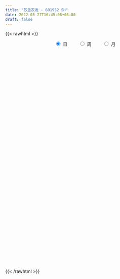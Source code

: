 ```yaml
---
title: "苏垦农发 - 601952.SH"
date: 2022-05-27T16:45:08+08:00
draft: false
---
```

{{< rawhtml >}}
    <div style="text-align: center">
        <label style="padding: 1rem;"><input style="margin-right: .5rem" type="radio" name="period" value="D" checked onclick="period_change(this)">日</label>
        <label style="padding: 1rem;"><input style="margin-right: .5rem" type="radio" name="period" value="W" onclick="period_change(this)">周</label>
        <label style="padding: 1rem;"><input style="margin-right: .5rem" type="radio" name="period" value="M" onclick="period_change(this)">月</label>
    </div>
    <div id="chart" style="height: 700px;"></div> 
    <script type="text/javascript">
        const D_v = [436900.93,257233.74,286959.26,266810.58,424281.17,226605.58,210688.26,176497.74,223005.7,245098.39,249240.73,198515.84,143322.32,188820.12,228597.56,133217.37,124993.76,126327.45,130524.0,99551.17,108920.07,115671.78,122282.16,99637.33,272506.35,222479.49,134947.09,165781.91,134145.55,118768.09,149401.58,114191.11,172765.44,178956.8,199147.54,145318.48,142455.46,149467.79,171302.19,153462.26,127692.32,143423.21,89679.88,285376.61,161891.74,273417.71,180945.89,193937.48,394278.34,358785.94,230013.78,244034.98,258403.89,306738.64,317036.73,197552.97,397755.82,234712.38,165601.76,221992.19,201189.83,187589.0,284530.77,397674.45,241339.58,161340.42,104212.19,130931.27,116538.45,106529.66,101081.12,179753.38,89205.7,134356.99,118640.05,127837.53,96996.66,186197.36,119789.96,132029.85,300363.17,274671.48,154695.14,114063.2,176854.27,104550.49,271576.07,160427.07,109861.29,282032.67,174593.94,226995.2,104268.19,130077.02,107276.35,653978.9399999999,432427.35,348220.46,270866.14,173568.62,359272.21,260392.0,268074.52,163574.69,201860.37,176338.46,201673.25,273033.79,382006.21,257585.56,252264.15,311201.59,733040.53,479206.4,362817.33,361989.91,236553.5,439788.36,292736.75,300844.45,344675.28,416459.55,246305.46,170420.83,174179.9,156920.17,195219.01,206840.73,225611.91,141902.14,107579.53,163855.85,166220.24,203147.23,129211.49,122024.82,171584.6,128503.01,146127.69,203473.83,250787.89,185087.59,161359.2,147188.01,180530.76,176184.18,296851.1,240727.68,305589.61,222988.35,234916.16,303165.17,204134.81,219022.57,141973.9,103730.53,760304.1,474673.58,266166.54,261296.48,210461.09,209770.81,166594.34,233833.41,256323.69,444529.56,311739.48,150643.98,169276.76,122010.04,103910.99,171272.89,101190.36,123036.05,105989.63,147270.63,137328.36,146454.06,145095.04,146525.25,149430.42,85768.55,111024.25,122674.68,123889.17,180506.6,167000.99,377347.73,715334.5,422285.19,430206.81,339139.51,642514.3100000001,499132.05,470291.28,463209.68,432282.94,386308.89,308196.98,490265.06,314962.33,377412.75,338861.05,310903.63,323796.17,481591.08,367367.62,214763.33,349108.19,694211.87,646382.61,546061.67,554163.87,311108.44,352681.33,270392.32,412865.21,290035.64,573347.51,342836.03,464266.68,278290.91,348871.68,391818.49,435646.08,481263.49,493131.47,351979.24,328318.13,291707.76,298346.11,325653.03,283243.79,421754.86,324723.81,260681.34,298031.13,373973.01,321099.65,670115.61,961564.96,733733.0,427639.96,652598.5600000001,482849.83,532360.23,423780.31,259153.01,310354.4,359731.91]
const D_histogram = [0.0,-0.025022906,-0.0424650699,-0.0622813901,-0.1017928356,-0.1169414398,-0.115759239,-0.1135205368,-0.1173578043,-0.0970165572,-0.0704898757,-0.0582151128,-0.0472472036,-0.0388165012,-0.0473458478,-0.0478070296,-0.0493322352,-0.0469540666,-0.045274054,-0.0465181648,-0.0381663808,-0.0391671977,-0.0227352607,-0.0061993738,0.0320702116,0.0687427517,0.0798203092,0.0753372414,0.0688416412,0.0636039571,0.049073486,0.0370264587,0.0360176131,0.0457271396,0.0609033467,0.063255351,0.0502819828,0.0289066272,0.0250177217,0.0213868241,0.0091247605,-0.0085633268,-0.015303875,0.0120089324,0.0119814988,0.0324442834,0.0422671173,0.048000655,0.0686300821,0.0737455781,0.0380685202,0.0392337448,0.0505769609,0.0695041696,0.0869288553,0.0908130498,0.106221382,0.094617805,0.079239845,0.0570162961,0.0430242878,0.02014901,0.0260442925,0.0176951721,-0.0157773127,-0.0402316341,-0.0614889732,-0.0705535422,-0.0700635802,-0.070470962,-0.0667915718,-0.080374796,-0.0802701115,-0.0745995301,-0.0751402356,-0.0634200351,-0.0546956077,-0.0347798499,-0.0203015091,-0.0080294134,0.0252091868,0.0378804746,0.0413772189,0.0407604549,0.0221886146,0.0098784671,0.0238138365,0.0195912337,0.0099078591,0.0291956468,0.0240828758,0.0026130843,-0.0113968521,-0.0289051689,-0.0367735044,0.0161416133,0.0571188628,0.0838681707,0.0809609859,0.0728352684,0.0393624505,0.0382544412,0.0459157816,0.0324020667,0.0266724503,-0.0013802754,-0.0068512623,-0.0010569224,0.0146878494,0.0058162136,0.0145143084,0.0299066607,0.0856340329,0.1041756887,0.1173459352,0.0904537336,0.0779453351,0.0870558397,0.0860662894,0.0824309914,0.0956472041,0.0566116683,0.0186518585,-0.0058372996,-0.0339879571,-0.0411823964,-0.0341327,-0.0522701785,-0.080657323,-0.087631582,-0.0965737429,-0.0818097603,-0.0623473673,-0.0401800735,-0.0288750474,-0.0210760365,-0.0381715109,-0.0462746572,-0.0405532171,-0.0225452326,0.0016329201,0.0118146416,0.0196829436,0.0077749623,0.0089669942,-0.0008583646,0.0027112833,-0.0148727699,-0.0071074482,0.005306496,0.019333076,0.0042349391,-0.002170947,-0.0315058922,-0.0423320777,-0.0459987342,0.0265948993,0.0454798863,0.0398185202,0.0106817029,0.0008809906,-0.0045847605,-0.006398292,-0.0326164504,-0.0733203941,-0.0665578532,-0.0870447649,-0.0927062766,-0.1026073185,-0.1156890774,-0.1247095888,-0.1597836057,-0.16686498,-0.1811766373,-0.1650335552,-0.1187849551,-0.0704985553,-0.0252200046,0.0139426598,0.0229365432,0.0373863567,0.0473932043,0.059088106,0.0659878942,0.0687319236,0.0851632959,0.0944401028,0.0768330074,0.1190664979,0.1152731493,0.1189432608,0.1312950718,0.1736687192,0.2073534602,0.2212283967,0.2380479528,0.1831749108,0.1381558646,0.0796601938,0.0794201778,0.0446876381,-0.0373868577,-0.0943307271,-0.1074342273,-0.0768114226,-0.001704924,0.0367229908,0.0462342661,0.0606297134,0.1263332459,0.1585603314,0.1798795965,0.1392276404,0.1017521664,0.0539603763,0.0250592161,0.0132853281,-0.0069500665,0.0158127151,0.0043080135,0.0070181091,0.0191178775,0.0274905745,0.0508945941,0.0868443154,0.0870934786,0.0066805842,-0.0556337342,-0.1089543856,-0.1791215606,-0.163225664,-0.1857458023,-0.182877224,-0.1140512736,-0.0595630288,-0.0091238679,0.0195615039,0.0164711104,-0.0370437333,0.0198486283,0.1518489296,0.1507137951,0.1232838445,0.1309457015,0.1216117265,0.1171534572,0.0512620388,0.0172113601,-0.0066235745,-0.0157709726]
const D_fast = [0.0,-0.0312786325,-0.0593370638,-0.0947237315,-0.1596833859,-0.2040673501,-0.231824959,-0.257966391,-0.2911431096,-0.2950560018,-0.2861517892,-0.2884308045,-0.2892746962,-0.290548119,-0.3109139276,-0.3233268668,-0.3371851312,-0.3465454793,-0.3561839802,-0.3690576322,-0.3702474434,-0.3810400597,-0.3702919379,-0.3553058944,-0.3090187562,-0.2551605282,-0.2241278933,-0.2097766507,-0.1990618407,-0.1883985355,-0.1906606351,-0.1934510477,-0.1854554901,-0.1643141787,-0.1339121349,-0.1157462929,-0.1161491654,-0.1302978642,-0.1279323392,-0.1262165308,-0.1361974043,-0.1560263233,-0.1665928402,-0.1362777997,-0.1333098586,-0.1047360032,-0.08434639,-0.0666126886,-0.0288257409,-0.0052738503,-0.0314337782,-0.0204601174,0.0035273389,0.0398305901,0.0789874895,0.1055749464,0.1475386241,0.1595894984,0.1640214996,0.1560520248,0.1528160884,0.1349780632,0.1473844188,0.1434590914,0.1060422784,0.0715300484,0.034900466,0.0081975116,-0.0088284216,-0.0268535439,-0.0398720466,-0.0735489698,-0.0935118132,-0.1064911142,-0.1258168787,-0.129951687,-0.1349011615,-0.1236803661,-0.1142774027,-0.1040126603,-0.0644717634,-0.0423303569,-0.0284893079,-0.0189159582,-0.0319406449,-0.0417811755,-0.0218923471,-0.0212171414,-0.0284235512,-0.0018368518,-0.0009289038,-0.0217454243,-0.0386045737,-0.0633391828,-0.0804008944,-0.0234503733,0.0318065919,0.0795229425,0.0968560042,0.1069391037,0.0833068985,0.0917624995,0.1109027853,0.1054895871,0.1064280832,0.0780302886,0.0708464862,0.0763765955,0.0957933297,0.0883757473,0.1007024192,0.1235714366,0.2007073171,0.245292895,0.2877996253,0.2835208571,0.2904987924,0.3213732569,0.3419002789,0.3588727289,0.3960007426,0.3711181238,0.3378212786,0.3118727956,0.2752251488,0.2577351105,0.2562516319,0.2250466087,0.1764951335,0.147612979,0.1145273824,0.1088389249,0.1127144761,0.1248367515,0.1289230158,0.1314530175,0.1048146653,0.0851428548,0.0807259906,0.093097667,0.1176840497,0.1308194316,0.1436084694,0.1336442288,0.1370780092,0.1270380592,0.1312855279,0.1099832823,0.115971742,0.1297123101,0.1485721591,0.134532757,0.1275841341,0.0903727159,0.068963511,0.0537971709,0.1330395293,0.1632944878,0.1675877518,0.1411213602,0.1315408955,0.1249289543,0.1215158498,0.0871435789,0.0281095366,0.0182326141,-0.0240154888,-0.0528535695,-0.0884064411,-0.1304104694,-0.170608378,-0.2456282963,-0.2944259156,-0.3540317322,-0.3791470388,-0.3625946775,-0.3319329166,-0.292959367,-0.2503110377,-0.2355830185,-0.2117866158,-0.1899314671,-0.163464539,-0.1400677772,-0.1201407669,-0.0824185707,-0.049531738,-0.0479305815,0.0240695334,0.0490944722,0.0825003988,0.1276759778,0.213466805,0.298989911,0.3681719467,0.444503491,0.4354241768,0.4249440966,0.3863634744,0.4059785028,0.3824178726,0.2909966624,0.2104701112,0.1705080542,0.1819280032,0.2566082709,0.3042169334,0.3252867751,0.3548396508,0.4521264948,0.5239936631,0.5902828274,0.5844377814,0.572400349,0.538098653,0.5154622968,0.5070097409,0.4850368296,0.51175279,0.5013250918,0.5057897147,0.5226689524,0.537914293,0.5740419611,0.6317027614,0.6537252942,0.5749825459,0.4987597938,0.418200546,0.303252981,0.2783424615,0.2093858727,0.166535145,0.2068482769,0.2464457646,0.2946039584,0.3281797062,0.3292070903,0.2664313133,0.328285832,0.4982483657,0.53479168,0.5381826905,0.5785809729,0.5996499295,0.6244800246,0.5714041158,0.5416562772,0.5161654489,0.5030753076]
const D_slow = [0.0,-0.0062557265,-0.016871994,-0.0324423415,-0.0578905504,-0.0871259103,-0.11606572,-0.1444458542,-0.1737853053,-0.1980394446,-0.2156619135,-0.2302156917,-0.2420274926,-0.2517316179,-0.2635680798,-0.2755198372,-0.287852896,-0.2995914127,-0.3109099262,-0.3225394674,-0.3320810626,-0.341872862,-0.3475566772,-0.3491065206,-0.3410889678,-0.3239032798,-0.3039482025,-0.2851138922,-0.2679034819,-0.2520024926,-0.2397341211,-0.2304775064,-0.2214731031,-0.2100413182,-0.1948154816,-0.1790016438,-0.1664311481,-0.1592044914,-0.1529500609,-0.1476033549,-0.1453221648,-0.1474629965,-0.1512889652,-0.1482867321,-0.1452913574,-0.1371802866,-0.1266135073,-0.1146133435,-0.097455823,-0.0790194285,-0.0695022984,-0.0596938622,-0.047049622,-0.0296735796,-0.0079413658,0.0147618967,0.0413172422,0.0649716934,0.0847816547,0.0990357287,0.1097918006,0.1148290531,0.1213401263,0.1257639193,0.1218195911,0.1117616826,0.0963894393,0.0787510537,0.0612351587,0.0436174182,0.0269195252,0.0068258262,-0.0132417017,-0.0318915842,-0.0506766431,-0.0665316519,-0.0802055538,-0.0889005163,-0.0939758936,-0.0959832469,-0.0896809502,-0.0802108315,-0.0698665268,-0.0596764131,-0.0541292595,-0.0516596427,-0.0457061836,-0.0408083751,-0.0383314103,-0.0310324986,-0.0250117797,-0.0243585086,-0.0272077216,-0.0344340139,-0.04362739,-0.0395919866,-0.0253122709,-0.0043452282,0.0158950182,0.0341038353,0.043944448,0.0535080583,0.0649870037,0.0730875204,0.0797556329,0.0794105641,0.0776977485,0.0774335179,0.0811054803,0.0825595337,0.0861881108,0.0936647759,0.1150732842,0.1411172063,0.1704536901,0.1930671235,0.2125534573,0.2343174172,0.2558339896,0.2764417374,0.3003535385,0.3145064555,0.3191694201,0.3177100952,0.3092131059,0.2989175069,0.2903843319,0.2773167872,0.2571524565,0.235244561,0.2111011253,0.1906486852,0.1750618434,0.165016825,0.1577980632,0.152529054,0.1429861763,0.131417512,0.1212792077,0.1156428996,0.1160511296,0.11900479,0.1239255259,0.1258692665,0.128111015,0.1278964238,0.1285742447,0.1248560522,0.1230791902,0.1244058141,0.1292390831,0.1302978179,0.1297550812,0.1218786081,0.1112955887,0.0997959051,0.10644463,0.1178146015,0.1277692316,0.1304396573,0.130659905,0.1295137148,0.1279141418,0.1197600292,0.1014299307,0.0847904674,0.0630292762,0.039852707,0.0142008774,-0.014721392,-0.0458987892,-0.0858446906,-0.1275609356,-0.1728550949,-0.2141134837,-0.2438097225,-0.2614343613,-0.2677393624,-0.2642536975,-0.2585195617,-0.2491729725,-0.2373246714,-0.2225526449,-0.2060556714,-0.1888726905,-0.1675818665,-0.1439718408,-0.124763589,-0.0949969645,-0.0661786772,-0.036442862,-0.003619094,0.0397980858,0.0916364508,0.14694355,0.2064555382,0.2522492659,0.2867882321,0.3067032805,0.326558325,0.3377302345,0.3283835201,0.3048008383,0.2779422815,0.2587394258,0.2583131948,0.2674939425,0.279052509,0.2942099374,0.3257932489,0.3654333317,0.4104032309,0.445210141,0.4706481826,0.4841382767,0.4904030807,0.4937244127,0.4919868961,0.4959400749,0.4970170783,0.4987716055,0.5035510749,0.5104237185,0.5231473671,0.5448584459,0.5666318156,0.5683019616,0.5543935281,0.5271549317,0.4823745415,0.4415681255,0.395131675,0.349412369,0.3208995506,0.3060087934,0.3037278264,0.3086182023,0.3127359799,0.3034750466,0.3084372037,0.3463994361,0.3840778849,0.414898846,0.4476352714,0.478038203,0.5073265673,0.520142077,0.5244449171,0.5227890234,0.5188462803]
const D_data = [['2021-05-18', 11.6647, 12.0176, 11.3314, 12.2038],['2021-05-19', 11.8509, 11.6255, 11.6059, 12.0666],['2021-05-20', 11.3706, 11.5765, 11.204, 11.6451],['2021-05-21', 11.5079, 11.4, 11.3314, 11.9588],['2021-05-24', 11.5765, 10.9197, 10.7923, 11.7137],['2021-05-25', 10.8021, 10.9785, 10.7041, 11.0275],['2021-05-26', 10.9197, 11.0373, 10.8119, 11.1648],['2021-05-27', 10.9589, 10.9491, 10.8805, 11.0766],['2021-05-28', 11.0275, 10.7531, 10.7335, 11.0668],['2021-05-31', 10.7335, 10.9883, 10.6453, 11.1256],['2021-06-01', 10.9785, 11.0962, 10.9099, 11.2432],['2021-06-02', 11.0962, 10.9393, 10.9197, 11.1844],['2021-06-03', 10.8903, 10.9099, 10.8021, 10.9687],['2021-06-04', 10.9687, 10.8609, 10.8315, 11.1158],['2021-06-07', 10.7825, 10.5766, 10.4884, 10.7825],['2021-06-08', 10.5766, 10.5766, 10.5178, 10.6943],['2021-06-09', 10.5766, 10.4786, 10.4198, 10.6256],['2021-06-10', 10.4296, 10.4492, 10.3414, 10.4884],['2021-06-11', 10.4492, 10.3708, 10.3512, 10.606],['2021-06-15', 10.2532, 10.2532, 10.1944, 10.3218],['2021-06-16', 10.3022, 10.312, 10.214, 10.4492],['2021-06-17', 10.263, 10.1355, 10.0963, 10.3022],['2021-06-18', 10.0571, 10.3218, 9.9983, 10.3316],['2021-06-21', 10.3512, 10.3512, 10.3218, 10.4884],['2021-06-22', 10.5766, 10.7335, 10.5374, 10.9883],['2021-06-23', 10.5962, 10.9099, 10.4982, 10.9491],['2021-06-24', 10.8119, 10.7335, 10.6551, 10.9589],['2021-06-25', 10.7335, 10.5766, 10.4198, 10.7335],['2021-06-28', 10.62, 10.54, 10.5, 10.74],['2021-06-29', 10.57, 10.54, 10.45, 10.67],['2021-06-30', 10.55, 10.38, 10.3, 10.57],['2021-07-01', 10.48, 10.34, 10.33, 10.62],['2021-07-02', 10.3, 10.44, 10.3, 10.72],['2021-07-05', 10.4, 10.6, 10.18, 10.69],['2021-07-06', 10.49, 10.75, 10.46, 10.87],['2021-07-07', 10.63, 10.66, 10.5, 10.79],['2021-07-08', 10.63, 10.46, 10.43, 10.66],['2021-07-09', 10.35, 10.27, 10.2, 10.39],['2021-07-12', 10.57, 10.42, 10.41, 10.72],['2021-07-13', 10.3, 10.4, 10.25, 10.58],['2021-07-14', 10.41, 10.24, 10.19, 10.44],['2021-07-15', 10.21, 10.07, 10.0, 10.24],['2021-07-16', 10.08, 10.11, 10.02, 10.17],['2021-07-19', 10.36, 10.57, 10.18, 10.65],['2021-07-20', 10.43, 10.29, 10.26, 10.49],['2021-07-21', 10.55, 10.6, 10.49, 10.77],['2021-07-22', 10.51, 10.56, 10.45, 10.65],['2021-07-23', 10.56, 10.57, 10.41, 10.64],['2021-07-26', 10.59, 10.86, 10.38, 10.94],['2021-07-27', 10.74, 10.78, 10.53, 11.08],['2021-07-28', 10.79, 10.22, 10.21, 10.94],['2021-07-29', 10.3, 10.61, 10.21, 10.76],['2021-07-30', 10.5, 10.8, 10.47, 10.85],['2021-08-02', 10.65, 11.02, 10.6, 11.15],['2021-08-03', 10.98, 11.16, 10.88, 11.33],['2021-08-04', 11.07, 11.12, 10.98, 11.15],['2021-08-05', 11.02, 11.4, 10.91, 11.43],['2021-08-06', 11.25, 11.16, 11.08, 11.34],['2021-08-09', 11.08, 11.12, 11.01, 11.34],['2021-08-10', 11.11, 11.0, 10.9, 11.17],['2021-08-11', 10.93, 11.06, 10.82, 11.08],['2021-08-12', 11.02, 10.89, 10.87, 11.15],['2021-08-13', 10.93, 11.24, 10.85, 11.25],['2021-08-16', 11.24, 11.09, 10.98, 11.59],['2021-08-17', 11.0, 10.68, 10.66, 11.0],['2021-08-18', 10.61, 10.63, 10.46, 10.69],['2021-08-19', 10.64, 10.52, 10.47, 10.66],['2021-08-20', 10.44, 10.55, 10.35, 10.63],['2021-08-23', 10.49, 10.6, 10.48, 10.64],['2021-08-24', 10.55, 10.54, 10.44, 10.62],['2021-08-25', 10.54, 10.55, 10.48, 10.6],['2021-08-26', 10.51, 10.25, 10.24, 10.53],['2021-08-27', 10.26, 10.32, 10.22, 10.36],['2021-08-30', 10.32, 10.34, 10.28, 10.39],['2021-08-31', 10.3, 10.21, 10.18, 10.36],['2021-09-01', 10.22, 10.33, 10.15, 10.33],['2021-09-02', 10.33, 10.29, 10.22, 10.34],['2021-09-03', 10.27, 10.46, 10.25, 10.57],['2021-09-06', 10.53, 10.45, 10.33, 10.53],['2021-09-07', 10.41, 10.47, 10.35, 10.49],['2021-09-08', 10.47, 10.85, 10.45, 10.87],['2021-09-09', 10.85, 10.73, 10.71, 11.09],['2021-09-10', 10.63, 10.68, 10.56, 10.8],['2021-09-13', 10.65, 10.66, 10.54, 10.68],['2021-09-14', 10.65, 10.4, 10.29, 10.78],['2021-09-15', 10.31, 10.4, 10.31, 10.5],['2021-09-16', 10.45, 10.74, 10.39, 10.83],['2021-09-17', 10.69, 10.55, 10.4, 10.69],['2021-09-22', 10.42, 10.45, 10.33, 10.47],['2021-09-23', 10.45, 10.85, 10.45, 10.88],['2021-09-24', 10.85, 10.6, 10.58, 10.85],['2021-09-27', 10.51, 10.33, 10.21, 10.54],['2021-09-28', 10.36, 10.32, 10.23, 10.46],['2021-09-29', 10.3, 10.17, 10.16, 10.42],['2021-09-30', 10.18, 10.19, 10.15, 10.23],['2021-10-08', 10.26, 11.06, 10.26, 11.21],['2021-10-11', 10.88, 11.19, 10.79, 11.35],['2021-10-12', 11.05, 11.25, 10.97, 11.61],['2021-10-13', 11.21, 11.01, 10.73, 11.29],['2021-10-14', 10.97, 10.98, 10.8, 11.08],['2021-10-15', 11.0, 10.6, 10.55, 11.45],['2021-10-18', 10.4, 10.95, 10.31, 11.0],['2021-10-19', 10.88, 11.12, 10.75, 11.15],['2021-10-20', 11.0, 10.88, 10.84, 11.1],['2021-10-21', 10.91, 10.96, 10.88, 11.19],['2021-10-22', 10.88, 10.61, 10.6, 11.01],['2021-10-25', 10.69, 10.81, 10.64, 10.99],['2021-10-26', 10.79, 10.96, 10.76, 11.34],['2021-10-27', 10.95, 11.16, 10.75, 11.31],['2021-10-28', 10.98, 10.89, 10.73, 11.13],['2021-10-29', 10.85, 11.13, 10.81, 11.17],['2021-11-01', 11.08, 11.31, 11.03, 11.47],['2021-11-02', 11.4, 12.07, 11.4, 12.38],['2021-11-03', 11.75, 11.9, 11.68, 12.15],['2021-11-04', 11.79, 12.03, 11.76, 12.11],['2021-11-05', 11.88, 11.6, 11.56, 12.02],['2021-11-08', 11.5, 11.77, 11.48, 11.89],['2021-11-09', 11.68, 12.13, 11.65, 12.26],['2021-11-10', 12.11, 12.13, 11.85, 12.3],['2021-11-11', 12.01, 12.19, 12.01, 12.42],['2021-11-12', 12.21, 12.54, 12.17, 12.75],['2021-11-15', 12.5, 11.92, 11.71, 12.56],['2021-11-16', 11.95, 11.8, 11.74, 12.14],['2021-11-17', 11.75, 11.85, 11.62, 11.95],['2021-11-18', 11.85, 11.69, 11.65, 11.98],['2021-11-19', 11.66, 11.87, 11.59, 11.9],['2021-11-22', 11.87, 12.06, 11.81, 12.08],['2021-11-23', 11.94, 11.72, 11.66, 12.1],['2021-11-24', 11.67, 11.45, 11.33, 11.69],['2021-11-25', 11.44, 11.59, 11.37, 11.59],['2021-11-26', 11.5, 11.48, 11.42, 11.65],['2021-11-29', 11.35, 11.75, 11.31, 11.89],['2021-11-30', 11.71, 11.87, 11.64, 11.93],['2021-12-01', 11.71, 12.0, 11.71, 12.13],['2021-12-02', 12.0, 11.95, 11.86, 12.08],['2021-12-03', 11.95, 11.96, 11.9, 12.12],['2021-12-06', 11.91, 11.62, 11.6, 11.94],['2021-12-07', 11.66, 11.65, 11.6, 11.87],['2021-12-08', 11.73, 11.8, 11.62, 11.83],['2021-12-09', 11.82, 12.01, 11.79, 12.1],['2021-12-10', 11.95, 12.21, 11.92, 12.45],['2021-12-13', 12.2, 12.15, 12.09, 12.42],['2021-12-14', 12.16, 12.2, 11.97, 12.27],['2021-12-15', 12.18, 11.97, 11.92, 12.18],['2021-12-16', 11.93, 12.13, 11.88, 12.22],['2021-12-17', 12.06, 11.99, 11.99, 12.24],['2021-12-20', 11.94, 12.16, 11.9, 12.5],['2021-12-21', 12.1, 11.87, 11.7, 12.12],['2021-12-22', 11.87, 12.17, 11.84, 12.35],['2021-12-23', 12.16, 12.3, 12.1, 12.46],['2021-12-24', 12.31, 12.42, 12.26, 12.54],['2021-12-27', 12.6, 12.08, 12.05, 12.73],['2021-12-28', 12.14, 12.15, 12.01, 12.36],['2021-12-29', 12.08, 11.77, 11.74, 12.12],['2021-12-30', 11.78, 11.88, 11.75, 11.93],['2021-12-31', 11.88, 11.91, 11.79, 11.97],['2022-01-04', 11.9, 13.06, 11.9, 13.1],['2022-01-05', 12.96, 12.68, 12.58, 13.16],['2022-01-06', 12.65, 12.46, 12.38, 12.73],['2022-01-07', 12.48, 12.11, 12.07, 12.6],['2022-01-10', 12.07, 12.27, 12.05, 12.34],['2022-01-11', 12.28, 12.3, 12.2, 12.54],['2022-01-12', 12.35, 12.34, 12.05, 12.37],['2022-01-13', 12.29, 11.96, 11.95, 12.43],['2022-01-14', 11.9, 11.57, 11.56, 12.14],['2022-01-17', 11.88, 12.03, 11.82, 12.53],['2022-01-18', 12.0, 11.6, 11.56, 12.09],['2022-01-19', 11.57, 11.65, 11.51, 11.71],['2022-01-20', 11.58, 11.48, 11.43, 11.78],['2022-01-21', 11.45, 11.29, 11.16, 11.45],['2022-01-24', 11.24, 11.18, 11.1, 11.32],['2022-01-25', 11.15, 10.61, 10.56, 11.22],['2022-01-26', 10.61, 10.7, 10.53, 10.74],['2022-01-27', 10.68, 10.39, 10.32, 10.75],['2022-01-28', 10.46, 10.61, 10.4, 10.7],['2022-02-07', 10.75, 11.01, 10.65, 11.02],['2022-02-08', 11.01, 11.18, 10.92, 11.18],['2022-02-09', 11.11, 11.32, 11.11, 11.38],['2022-02-10', 11.33, 11.43, 11.23, 11.47],['2022-02-11', 11.39, 11.16, 11.09, 11.45],['2022-02-14', 11.2, 11.28, 11.18, 11.37],['2022-02-15', 11.29, 11.29, 11.14, 11.37],['2022-02-16', 11.24, 11.38, 11.11, 11.38],['2022-02-17', 11.31, 11.39, 11.21, 11.39],['2022-02-18', 11.21, 11.39, 11.21, 11.42],['2022-02-21', 11.37, 11.65, 11.34, 11.69],['2022-02-22', 11.56, 11.68, 11.51, 11.75],['2022-02-23', 12.0, 11.37, 11.28, 12.13],['2022-02-24', 11.33, 12.25, 11.33, 12.5],['2022-02-25', 11.9, 11.86, 11.66, 12.02],['2022-02-28', 12.02, 12.04, 11.86, 12.35],['2022-03-01', 12.06, 12.29, 11.9, 12.33],['2022-03-02', 12.57, 12.94, 12.35, 13.2],['2022-03-03', 13.13, 13.2, 12.75, 13.26],['2022-03-04', 13.4, 13.27, 12.95, 13.73],['2022-03-07', 13.5, 13.6, 13.32, 13.92],['2022-03-08', 13.21, 12.8, 12.71, 13.34],['2022-03-09', 12.81, 12.82, 12.05, 13.09],['2022-03-10', 12.5, 12.5, 12.24, 12.86],['2022-03-11', 12.5, 13.18, 12.46, 13.46],['2022-03-14', 12.98, 12.75, 12.71, 13.32],['2022-03-15', 12.61, 11.89, 11.82, 12.9],['2022-03-16', 12.11, 11.82, 11.19, 12.17],['2022-03-17', 11.7, 12.14, 11.67, 12.21],['2022-03-18', 12.05, 12.7, 11.94, 12.88],['2022-03-21', 12.84, 13.55, 12.76, 13.77],['2022-03-22', 13.59, 13.45, 13.3, 13.63],['2022-03-23', 13.3, 13.29, 13.17, 13.48],['2022-03-24', 13.34, 13.5, 13.22, 13.75],['2022-03-25', 13.44, 14.48, 13.31, 14.85],['2022-03-28', 14.82, 14.49, 13.95, 14.97],['2022-03-29', 14.35, 14.69, 14.15, 15.11],['2022-03-30', 13.95, 14.05, 13.8, 14.29],['2022-03-31', 14.04, 14.04, 13.79, 14.29],['2022-04-01', 14.25, 13.81, 13.59, 14.29],['2022-04-06', 13.75, 13.94, 13.7, 14.15],['2022-04-07', 13.95, 14.13, 13.64, 14.45],['2022-04-08', 14.08, 14.01, 13.64, 14.35],['2022-04-11', 14.07, 14.63, 14.07, 15.17],['2022-04-12', 14.31, 14.31, 14.07, 14.9],['2022-04-13', 14.25, 14.54, 14.18, 15.26],['2022-04-14', 14.24, 14.78, 14.1, 14.82],['2022-04-15', 14.65, 14.88, 14.41, 15.35],['2022-04-18', 14.93, 15.26, 14.68, 15.59],['2022-04-19', 15.28, 15.71, 14.74, 15.73],['2022-04-20', 15.5, 15.51, 15.35, 16.59],['2022-04-21', 15.39, 14.4, 14.14, 15.91],['2022-04-22', 14.03, 14.3, 13.4, 14.39],['2022-04-25', 14.17, 14.11, 13.86, 14.98],['2022-04-26', 13.76, 13.52, 13.31, 14.22],['2022-04-27', 13.32, 14.38, 12.86, 14.39],['2022-04-28', 13.88, 13.8, 13.38, 14.1],['2022-04-29', 13.7, 13.97, 13.54, 14.13],['2022-05-05', 14.08, 14.92, 14.07, 15.27],['2022-05-06', 14.58, 15.05, 14.52, 15.23],['2022-05-09', 14.96, 15.3, 14.86, 15.34],['2022-05-10', 14.96, 15.29, 14.55, 15.3],['2022-05-11', 15.3, 15.02, 14.72, 15.3],['2022-05-12', 14.88, 14.27, 14.08, 15.06],['2022-05-13', 14.4, 15.7, 14.39, 15.7],['2022-05-16', 16.25, 17.27, 16.1, 17.27],['2022-05-17', 16.94, 16.13, 15.91, 16.94],['2022-05-18', 16.0, 15.89, 15.78, 16.31],['2022-05-19', 15.85, 16.44, 15.85, 17.17],['2022-05-20', 16.35, 16.39, 15.92, 16.84],['2022-05-23', 16.33, 16.58, 16.18, 17.2],['2022-05-24', 16.42, 15.76, 15.75, 16.75],['2022-05-25', 15.7, 15.99, 15.5, 16.07],['2022-05-26', 15.93, 16.04, 15.37, 16.06],['2022-05-27', 15.88, 16.2, 15.66, 16.4]]
const W_v = [454178.79,493559.41,409666.85,348014.58,662413.9300000001,368492.28,452777.95,1018182.7200000001,522998.7,1475337.5700000001,993304.4800000001,535662.01,985611.2999999999,1232372.3100000001,593148.65,430672.55,313271.54,382907.37,399393.51,438417.73,665082.65,776325.76,692286.7899999999,1023770.0600000001,590262.52,510835.61,1060250.3200000001,934968.46,1173645.22,1100470.9299999999,259735.25,276967.34,722660.62,633728.64,634074.59,981526.01,1117315.2400000002,719687.21,831180.4,555399.62,400268.9999999999,187757.44,321313.86,418269.76,425798.58,674110.6599999999,379227.48,313016.87,434519.97,290106.68,712258.5,943709.55,505286.39,459584.21,331721.65,1471961.9199999999,1042381.3200000001,777171.29,900355.5800000001,755566.6400000001,492912.81,556069.6799999999,507779.7499999999,639759.52,750349.73,645556.3400000001,494915.14,487670.4399999999,728275.4,548712.85,474816.8,521532.83,627412.2,451110.2400000001,683537.12,221589.6,357626.46,288407.05,543624.0700000001,309248.92,874038.05,1229260.3100000001,1032195.6799999999,1099127.8100000001,974765.9199999999,837265.28,916079.52,864539.08,779346.59,758527.27,582035.84,215774.03,1231781.24,2827195.8899999997,2295438.4100000001,1796441.8599999999,2434993.8999999999,3474432.6599999997,1752024.8199999998,1633177.5899999999,994053.4400000001,639310.7,619741.0099999999,483760.06,451139.87,911547.29,581210.49,770954.48,548494.45,415204.52,501514.34,351493.17,278173.24,33344.2,210096.01,279387.38,279901.63,395427.29,281297.23,167618.92,333374.89,1287357.28,801358.14,699945.6800000001,926687.1900000001,793421.37,1343402.75,1908098.3100000003,883175.9,476698.23,1218641.6000000001,3349771.6300000004,3460524.7799999998,3628493.4600000004,2986741.96,2505429.6999999997,3667723.7799999998,4378681.25,3992048.98,3165658.2800000003,2735799.3099999996,3285552.0800000001,1933121.3999999999,1148591.8400000001,1328544.1200000001,1393068.8800000001,1002003.64,924314.73,777846.4299999999,960190.8700000001,518529.76,1304408.7300000002,2265779.1099999999,2304095.6400000001,1637176.9300000002,2619010.1400000001,2917742.8500000001,2809556.8799999999,2848368.1699999999,1898215.8100000001,1321806.79,1262166.52,1539043.6699999999,1231273.1699999999,536216.89,364425.61,1349152.6499999999,912454.24,834519.0600000001,934150.03,1168651.53,862073.55,1054768.5800000001,1200010.9400000002,955504.5900000001,943450.5399999999,2593592.7200000002,1786969.1400000001,1975467.6500000001,1423573.3100000001,878661.8999999999,917680.91,898164.4400000001,393939.4,488728.19,1259311.6899999999,821186.97,715572.6300000001,595948.42,737271.3199999999,473007.53,357238.3099999999,445501.54,634668.05,920684.9399999999,1267201.3399999999,2601021.8799999999,1586859.3,1261078.45,1024997.4,743660.14,446425.1800000001,895352.1699999999,689271.77,815346.0699999999,685559.86,1095569.4300000002,1485516.9300000002,1453796.54,1060903.55,1035497.9100000001,593108.3099999999,664028.59,981549.6,827471.1000000001,566487.8999999999,568616.76,653978.9399999999,1584354.7800000003,1070240.04,1366562.96,2248255.7600000002,1614598.3400000001,1164285.9099999999,877153.3200000001,784459.6299999999,900477.02,850349.74,1301072.8999999999,972026.9800000001,1762440.7,1076983.3400000001,1198199.8200000001,605399.9199999999,722673.34,592787.0700000001,1862475.0099999998,2381283.96,2080263.55,1665935.9300000002,2107042.0899999999,2410397.9199999999,973293.17,2007612.8099999998,2153838.77,1527268.8200000001,746478.6699999999,1923900.7399999998,3258386.3100000001,1885379.8600000001]
const W_histogram = [0.0,-0.0392095726,-0.0553290091,-0.0668283578,-0.0701648859,-0.055427156,-0.0318131178,0.0079159633,0.0200410602,0.0926023647,0.1363856514,0.1450962177,0.2018039636,0.1909614927,0.1640590916,0.072235472,0.0169364625,-0.0558777413,-0.1077863587,-0.0868336181,-0.0598761048,-0.009697245,0.0024012815,-0.0041494433,-0.0360059871,-0.0734137414,-0.0990963468,-0.0771012034,-0.0933551909,-0.154599068,-0.1841406351,-0.1598453201,-0.1193973086,-0.0945538906,-0.0954538525,-0.059938718,-0.0767913509,-0.0551006997,-0.0598369,-0.068135527,-0.0915996546,-0.0879732707,-0.0835791212,-0.0674797885,-0.0550980157,-0.0696737625,-0.0871276905,-0.104078671,-0.1565900805,-0.1686045451,-0.1345280763,-0.1064573602,-0.0738390683,-0.0422924534,-0.0386423419,0.0434970034,0.0898698241,0.1278965732,0.1685542476,0.1731372182,0.1473140598,0.1344790111,0.1313443778,0.141315081,0.0446832232,-0.0135565088,-0.0291284233,-0.0421418597,-0.0300926582,-0.0518331171,-0.0511259248,-0.0374629156,-0.0192905883,-0.0039805071,0.0009882202,0.0051794176,0.0140252071,0.0163391094,0.02692782,0.033139332,0.0630606247,0.0852429757,0.1185249369,0.1227342663,0.1243286154,0.1448045183,0.1488635029,0.1599750852,0.1512920759,0.1446332362,0.0927203037,0.0447877736,0.0321953485,0.0769420901,0.0292073585,0.0465645616,0.0797980081,0.1069674083,0.1035620476,0.076640566,0.0435744014,-0.0058000036,-0.0340064424,-0.0584167665,-0.0661693455,-0.0874235572,-0.10970678,-0.0956895062,-0.0931194603,-0.0762168315,-0.0541000337,-0.0542507911,-0.0608814561,-0.0631228056,-0.0549998575,-0.0566101198,-0.0414394972,-0.0421830432,-0.0307107755,-0.030486377,-0.0237886767,-0.0139367894,0.0053718383,0.0148797442,0.0360855189,0.0407741325,0.090503358,0.089700601,0.0778867163,0.0492043926,0.0131786351,0.069950073,0.1009052956,0.1315935449,0.1920508175,0.2265186049,0.2252321219,0.298469018,0.3250875931,0.360772486,0.3155395722,0.3076053949,0.2437451394,0.2143896572,0.1360504691,0.062038191,-0.0306294844,-0.1080197768,-0.1476380423,-0.1678116,-0.1837706891,-0.1520474795,-0.0298193221,0.0539619575,0.11976894,0.27130433,0.3735476261,0.4662089978,0.5269249571,0.5319573142,0.4324292334,0.2484434801,0.1457207899,0.0689523867,-0.0333427406,-0.0254687931,0.0141901426,-0.0590769022,-0.1709983645,-0.2683629558,-0.3608945257,-0.387798286,-0.3794103484,-0.366614195,-0.3752877578,-0.360446773,-0.2307449228,-0.1335263994,-0.0889907581,-0.1165132856,-0.1562151066,-0.2330158419,-0.3466493266,-0.3634030084,-0.2977081811,-0.2300138843,-0.1916216978,-0.2351000044,-0.2582635181,-0.2306108668,-0.2227028416,-0.2233184722,-0.2193604898,-0.188464911,-0.1725334219,-0.0763380366,0.0202539656,0.0681932034,0.0567020005,0.0565972921,0.0253493289,0.0043116421,0.0101543683,0.0075375536,-0.0023930491,-0.0157435831,0.0090650278,0.0417918192,0.0859670247,0.1169372549,0.088601227,0.0537327921,0.0400878997,0.0454748451,0.0400683565,0.0395760251,0.012743274,0.0524650405,0.0468225372,0.0429299618,0.0727874251,0.1188768007,0.202447301,0.2019214833,0.1661220129,0.1652331095,0.1712174088,0.1508114502,0.1560720552,0.1167998714,0.0967184421,0.0422725953,-0.0143618164,-0.0948934409,-0.1074697667,-0.096970463,-0.0570209382,0.0594117609,0.1218171303,0.1219212887,0.2269208319,0.2352920457,0.2376447511,0.2783180337,0.2477077953,0.189412906,0.206372924,0.2417002267,0.2886896948,0.2837079904]
const W_fast = [0.0,-0.0490119658,-0.0789636545,-0.1071700926,-0.1280478422,-0.1271669014,-0.1115061426,-0.0697980707,-0.0526627087,0.0430491869,0.1209288865,0.1659135072,0.2730722441,0.3099701462,0.3240825181,0.2503177665,0.1992528726,0.1124692335,0.0336140264,0.0328583625,0.0448468496,0.0926013981,0.105300245,0.0977121593,0.0568541189,0.0010929291,-0.0493637629,-0.0466439203,-0.0862367055,-0.1861303497,-0.2617070755,-0.2773730906,-0.2667744062,-0.2655694608,-0.2903328858,-0.269802431,-0.3058529016,-0.2979374252,-0.3176328506,-0.3429653594,-0.3893294006,-0.4076963343,-0.4241969652,-0.4249675795,-0.4263603107,-0.4583544982,-0.4975903488,-0.540560997,-0.6322199266,-0.6863855275,-0.6859410778,-0.6844847017,-0.6703261769,-0.6493526754,-0.6553631494,-0.5623495532,-0.4935092765,-0.4235083841,-0.3407121478,-0.2928448727,-0.2818395161,-0.2610548121,-0.2313533509,-0.1860538774,-0.2715149294,-0.3331437887,-0.355997809,-0.3795467103,-0.3750206733,-0.4097194116,-0.4217937004,-0.4174964201,-0.4041467399,-0.3898317854,-0.384616003,-0.3791299513,-0.36677786,-0.3603791804,-0.3430585148,-0.3285621698,-0.282875721,-0.239382626,-0.1764694306,-0.1415765346,-0.1089000317,-0.0522229991,-0.0109481389,0.0401572148,0.0692972244,0.0987966938,0.0700638371,0.0333282504,0.0287846626,0.0927669266,0.0523340346,0.0813323781,0.1345153267,0.1884265789,0.2109117301,0.2031503901,0.1809778258,0.1301534198,0.0934453705,0.0544308547,0.0301359394,-0.0129741616,-0.0626840794,-0.0725891821,-0.0932990013,-0.0954505804,-0.086858791,-0.1005722462,-0.1224232752,-0.1404453261,-0.1460723424,-0.1618351347,-0.1570243864,-0.1683136931,-0.1645191193,-0.1719163151,-0.171165784,-0.164798094,-0.1441465067,-0.1309186648,-0.1006915104,-0.0858093636,-0.0134542987,0.0081680947,0.0158258889,-0.0005553365,-0.0332864352,0.0409725209,0.0971540674,0.1607407029,0.2692106799,0.3603081185,0.415329666,0.5631838166,0.67107429,0.7969523043,0.8306042836,0.899571455,0.8966474844,0.9208894164,0.8765628456,0.8180601152,0.7177350688,0.6133398322,0.5368120561,0.4746855984,0.412783837,0.4064951768,0.5212685037,0.6185402726,0.7142894901,0.9336509626,1.1292811652,1.3384947864,1.5309419849,1.6689636705,1.6775428981,1.5556680148,1.4893755221,1.4298452156,1.3192144032,1.3207211524,1.3639276237,1.2758913533,1.1212202999,0.9567649697,0.7740097683,0.6501564366,0.563691787,0.4848343917,0.3823388895,0.307068181,0.3790838005,0.442920724,0.4652086758,0.4085578269,0.3298022293,0.1947475334,-0.0055482828,-0.1131527168,-0.1218849347,-0.111694109,-0.1212073469,-0.2234606547,-0.3111900479,-0.3411901133,-0.3889577986,-0.4454030471,-0.4962851872,-0.5125058361,-0.5397077026,-0.4625968264,-0.3609413327,-0.2959537941,-0.2932694969,-0.2792248823,-0.3041355133,-0.3240952895,-0.3157139713,-0.3164463975,-0.3269752625,-0.3442616922,-0.3171868244,-0.2740120782,-0.2083451165,-0.1481405726,-0.1543262938,-0.1757615306,-0.1793844481,-0.1626287914,-0.158018191,-0.1486165161,-0.1722634487,-0.1194254221,-0.113362291,-0.1065223759,-0.0584680564,0.0173405194,0.1515228449,0.201477398,0.2072084308,0.2476278049,0.2964164563,0.3137133604,0.3579919791,0.3479197632,0.3520179443,0.3081402464,0.2479153806,0.1436603959,0.1042166285,0.0904733163,0.1161676066,0.247453246,0.3403128979,0.3708973785,0.5326271297,0.5998213549,0.6615852481,0.7718380391,0.8031547495,0.7922130867,0.8607663357,0.9565186951,1.0756805869,1.1416258801]
const W_slow = [0.0,-0.0098023932,-0.0236346454,-0.0403417349,-0.0578829563,-0.0717397454,-0.0796930248,-0.077714034,-0.0727037689,-0.0495531778,-0.0154567649,0.0208172895,0.0712682804,0.1190086536,0.1600234265,0.1780822945,0.1823164101,0.1683469748,0.1414003851,0.1196919806,0.1047229544,0.1022986431,0.1028989635,0.1018616027,0.0928601059,0.0745066706,0.0497325839,0.030457283,0.0071184853,-0.0315312817,-0.0775664405,-0.1175277705,-0.1473770976,-0.1710155703,-0.1948790334,-0.2098637129,-0.2290615506,-0.2428367256,-0.2577959506,-0.2748298323,-0.297729746,-0.3197230637,-0.340617844,-0.3574877911,-0.371262295,-0.3886807356,-0.4104626583,-0.436482326,-0.4756298461,-0.5177809824,-0.5514130015,-0.5780273415,-0.5964871086,-0.607060222,-0.6167208074,-0.6058465566,-0.5833791006,-0.5514049573,-0.5092663954,-0.4659820908,-0.4291535759,-0.3955338231,-0.3626977287,-0.3273689584,-0.3161981526,-0.3195872798,-0.3268693857,-0.3374048506,-0.3449280151,-0.3578862944,-0.3706677756,-0.3800335045,-0.3848561516,-0.3858512784,-0.3856042233,-0.3843093689,-0.3808030671,-0.3767182898,-0.3699863348,-0.3617015018,-0.3459363456,-0.3246256017,-0.2949943675,-0.2643108009,-0.2332286471,-0.1970275175,-0.1598116418,-0.1198178705,-0.0819948515,-0.0458365424,-0.0226564665,-0.0114595231,-0.003410686,0.0158248365,0.0231266762,0.0347678166,0.0547173186,0.0814591706,0.1073496825,0.126509824,0.1374034244,0.1359534235,0.1274518129,0.1128476213,0.0963052849,0.0744493956,0.0470227006,0.0231003241,-0.000179541,-0.0192337489,-0.0327587573,-0.0463214551,-0.0615418191,-0.0773225205,-0.0910724849,-0.1052250149,-0.1155848892,-0.12613065,-0.1338083438,-0.1414299381,-0.1473771073,-0.1508613046,-0.149518345,-0.145798409,-0.1367770292,-0.1265834961,-0.1039576566,-0.0815325064,-0.0620608273,-0.0497597291,-0.0464650704,-0.0289775521,-0.0037512282,0.029147158,0.0771598624,0.1337895136,0.1900975441,0.2647147986,0.3459866969,0.4361798184,0.5150647114,0.5919660601,0.652902345,0.7064997593,0.7405123765,0.7560219243,0.7483645532,0.721359609,0.6844500984,0.6424971984,0.5965545261,0.5585426563,0.5510878257,0.5645783151,0.5945205501,0.6623466326,0.7557335391,0.8722857886,1.0040170278,1.1370063564,1.2451136647,1.3072245347,1.3436547322,1.3608928289,1.3525571437,1.3461899455,1.3497374811,1.3349682555,1.2922186644,1.2251279255,1.134904294,1.0379547225,0.9431021354,0.8514485867,0.7576266472,0.667514954,0.6098287233,0.5764471234,0.5541994339,0.5250711125,0.4860173359,0.4277633754,0.3411010438,0.2502502916,0.1758232464,0.1183197753,0.0704143509,0.0116393497,-0.0529265298,-0.1105792465,-0.1662549569,-0.2220845749,-0.2769246974,-0.3240409252,-0.3671742806,-0.3862587898,-0.3811952984,-0.3641469975,-0.3499714974,-0.3358221744,-0.3294848421,-0.3284069316,-0.3258683395,-0.3239839511,-0.3245822134,-0.3285181092,-0.3262518522,-0.3158038974,-0.2943121412,-0.2650778275,-0.2429275208,-0.2294943227,-0.2194723478,-0.2081036365,-0.1980865474,-0.1881925411,-0.1850067226,-0.1718904625,-0.1601848282,-0.1494523378,-0.1312554815,-0.1015362813,-0.0509244561,-0.0004440852,0.041086418,0.0823946954,0.1251990475,0.1629019101,0.2019199239,0.2311198918,0.2552995023,0.2658676511,0.262277197,0.2385538368,0.2116863951,0.1874437794,0.1731885448,0.188041485,0.2184957676,0.2489760898,0.3057062978,0.3645293092,0.423940497,0.4935200054,0.5554469542,0.6028001807,0.6543934117,0.7148184684,0.7869908921,0.8579178897]
const W_data = [['2017-07-14', 10.0212, 9.5904, 9.5056, 10.0212],['2017-07-21', 9.5551, 8.976, 8.7429, 9.5763],['2017-07-28', 8.9972, 9.0749, 8.9054, 9.1879],['2017-08-04', 9.096, 9.0042, 8.9548, 9.1243],['2017-08-11', 9.0184, 9.0042, 8.9195, 9.5127],['2017-08-18', 9.0184, 9.202, 8.9831, 9.3432],['2017-08-25', 9.202, 9.3715, 9.1314, 9.4562],['2017-09-01', 9.4068, 9.7246, 9.3644, 10.0494],['2017-09-08', 9.7387, 9.5198, 9.4845, 9.8093],['2017-09-15', 9.6398, 10.5438, 9.6398, 10.7274],['2017-09-22', 10.7698, 10.5862, 10.226, 10.9393],['2017-09-29', 10.6992, 10.4025, 10.0494, 10.7839],['2017-10-13', 10.5367, 11.3277, 10.4096, 11.476],['2017-10-20', 11.5678, 10.7768, 10.459, 12.4576],['2017-10-27', 10.7133, 10.6356, 10.2542, 10.8616],['2017-11-03', 10.6356, 9.6186, 9.5692, 10.6992],['2017-11-10', 9.6328, 9.7387, 9.435, 10.0],['2017-11-17', 9.7458, 9.1808, 9.1102, 9.8729],['2017-11-24', 9.1808, 9.0607, 8.9619, 9.7246],['2017-12-01', 9.0819, 9.8305, 8.9619, 9.887],['2017-12-08', 9.8729, 9.9929, 9.2726, 10.2684],['2017-12-15', 10.0636, 10.4802, 9.9153, 10.4944],['2017-12-22', 10.5226, 10.1836, 9.9294, 10.565],['2017-12-29', 10.2119, 9.9788, 9.9223, 10.7486],['2018-01-05', 9.9859, 9.5551, 9.4209, 10.0282],['2018-01-12', 9.548, 9.2655, 9.1879, 9.5551],['2018-01-19', 9.2797, 9.1808, 8.8701, 10.2401],['2018-01-26', 9.1455, 9.7034, 9.0466, 9.9576],['2018-02-02', 9.7105, 9.1737, 8.6017, 10.0706],['2018-02-09', 9.3573, 8.298, 8.1285, 10.0141],['2018-02-14', 8.3969, 8.3051, 8.2133, 8.6158],['2018-02-23', 8.4393, 8.8136, 8.404, 8.8771],['2018-03-02', 8.863, 9.0607, 8.6935, 9.2373],['2018-03-09', 9.0184, 8.9336, 8.7641, 9.1667],['2018-03-16', 8.9195, 8.5734, 8.5311, 9.2373],['2018-03-23', 8.5593, 9.0325, 8.4322, 9.5268],['2018-03-30', 9.0466, 8.3404, 8.1285, 9.0466],['2018-04-04', 8.4251, 8.75, 8.3263, 8.9336],['2018-04-13', 8.6864, 8.3828, 8.3686, 9.0819],['2018-04-20', 8.3404, 8.2133, 8.1568, 8.5099],['2018-04-27', 8.1921, 7.8319, 7.7754, 8.1921],['2018-05-04', 7.839, 8.0014, 7.7754, 8.0367],['2018-05-11', 7.9802, 7.9167, 7.8743, 8.065],['2018-05-18', 7.9025, 8.0085, 7.8249, 8.2062],['2018-05-25', 7.9449, 7.9379, 7.8884, 8.1356],['2018-06-01', 7.9477, 7.4896, 7.2745, 7.9758],['2018-06-08', 7.3493, 7.2465, 7.2091, 7.6485],['2018-06-15', 7.2558, 7.0221, 6.8538, 7.4148],['2018-06-22', 7.1343, 6.2179, 6.0309, 7.3213],['2018-06-29', 6.2834, 6.3488, 6.0777, 6.3769],['2018-07-06', 6.3021, 6.7883, 6.1525, 6.8912],['2018-07-13', 6.6387, 6.7042, 6.4984, 6.9379],['2018-07-20', 6.6761, 6.7696, 6.5919, 6.8631],['2018-07-27', 6.7135, 6.7977, 6.7135, 6.9473],['2018-08-03', 6.7603, 6.4236, 6.3395, 6.8164],['2018-08-10', 6.4143, 7.555, 6.4049, 7.8823],['2018-08-17', 7.4054, 7.4241, 7.2745, 7.8636],['2018-08-24', 7.3961, 7.555, 7.1997, 7.7514],['2018-08-31', 7.6672, 7.8449, 7.6672, 8.2376],['2018-09-07', 7.8262, 7.5831, 7.4615, 8.2844],['2018-09-14', 7.5083, 7.2091, 7.1904, 7.7514],['2018-09-21', 7.2091, 7.3213, 7.0314, 7.4148],['2018-09-28', 7.2652, 7.4522, 7.2184, 7.5737],['2018-10-12', 7.2839, 7.6953, 7.153, 7.7701],['2018-10-19', 7.6953, 6.1525, 5.8065, 7.8075],['2018-10-26', 6.1805, 6.1805, 5.8907, 6.4891],['2018-11-02', 6.1525, 6.4517, 6.059, 6.4704],['2018-11-09', 6.4143, 6.3301, 6.2927, 6.5919],['2018-11-16', 6.2927, 6.5639, 6.2834, 6.6294],['2018-11-23', 6.5639, 6.0309, 6.0122, 6.6106],['2018-11-30', 6.0029, 6.1618, 5.9187, 6.3114],['2018-12-07', 6.1712, 6.274, 6.1244, 6.3582],['2018-12-14', 6.2273, 6.3395, 6.1899, 6.5171],['2018-12-21', 6.3021, 6.3301, 6.1431, 6.4517],['2018-12-28', 6.5265, 6.1992, 6.0403, 6.6574],['2019-01-04', 6.2366, 6.1618, 5.9374, 6.2647],['2019-01-11', 6.1805, 6.2086, 6.1431, 6.3114],['2019-01-18', 6.1992, 6.1151, 6.0309, 6.2366],['2019-01-25', 6.1244, 6.2179, 6.1057, 6.4797],['2019-02-01', 6.2647, 6.1805, 5.9561, 6.274],['2019-02-15', 6.1712, 6.5639, 6.1618, 6.6387],['2019-02-22', 6.5732, 6.62, 6.5078, 6.9753],['2019-03-01', 6.6387, 6.9473, 6.6013, 7.181],['2019-03-08', 6.9379, 6.7416, 6.7322, 7.2465],['2019-03-15', 6.7977, 6.7883, 6.6574, 7.3587],['2019-03-22', 6.807, 7.1623, 6.779, 7.181],['2019-03-29', 7.0408, 7.1156, 6.8725, 7.3774],['2019-04-04', 7.1343, 7.3493, 7.1062, 7.4989],['2019-04-12', 7.3867, 7.2184, 7.153, 7.555],['2019-04-19', 7.2745, 7.3119, 7.0408, 7.4428],['2019-04-26', 7.368, 6.6761, 6.6668, 7.4241],['2019-04-30', 6.6761, 6.5078, 6.3956, 6.7042],['2019-05-10', 6.4049, 6.8164, 6.1712, 6.9286],['2019-05-17', 6.7135, 7.6672, 6.6574, 7.9197],['2019-05-24', 7.4989, 6.5452, 6.5171, 7.527],['2019-05-31', 6.5919, 7.3133, 6.5452, 7.63],['2019-06-06', 7.3229, 7.7068, 6.9102, 8.2346],['2019-06-14', 7.8603, 7.8795, 7.4476, 8.7433],['2019-06-21', 7.9179, 7.6588, 7.4668, 8.0235],['2019-06-28', 7.6492, 7.3708, 7.2749, 7.9851],['2019-07-05', 7.39, 7.1981, 7.0541, 7.5052],['2019-07-12', 7.1597, 6.8046, 6.7854, 7.1693],['2019-07-19', 6.7374, 6.8622, 6.5839, 7.0637],['2019-07-26', 6.7758, 6.747, 6.4495, 6.9006],['2019-08-02', 6.7566, 6.8334, 6.5359, 6.9006],['2019-08-09', 6.7758, 6.5359, 6.5167, 7.0925],['2019-08-16', 6.5263, 6.3343, 6.1328, 6.5551],['2019-08-23', 6.3055, 6.6894, 6.2479, 6.8622],['2019-08-30', 6.8046, 6.5167, 6.5167, 6.8526],['2019-09-06', 6.5167, 6.6798, 6.4879, 6.7854],['2019-09-12', 6.7182, 6.795, 6.6894, 7.0061],['2019-09-20', 6.7854, 6.5263, 6.4879, 6.795],['2019-09-27', 6.5263, 6.3727, 6.2863, 6.5647],['2019-09-30', 6.3631, 6.3439, 6.3439, 6.4399],['2019-10-11', 6.3439, 6.4303, 6.3247, 6.5071],['2019-10-18', 6.3823, 6.2671, 6.2575, 6.5071],['2019-10-25', 6.2671, 6.4591, 6.1712, 6.4879],['2019-11-01', 6.4495, 6.2479, 6.1616, 6.5647],['2019-11-08', 6.2863, 6.3823, 6.2192, 6.4591],['2019-11-15', 6.3439, 6.2288, 6.1808, 6.3727],['2019-11-22', 6.2383, 6.2863, 6.1904, 6.4207],['2019-11-29', 6.2767, 6.3343, 6.2192, 6.9294],['2019-12-06', 6.3343, 6.5071, 6.3247, 6.6222],['2019-12-13', 6.5167, 6.4495, 6.3919, 6.6031],['2019-12-20', 6.4399, 6.6798, 6.3919, 6.7854],['2019-12-27', 6.747, 6.5551, 6.4783, 6.8814],['2020-01-03', 6.5551, 7.3037, 6.4591, 7.486],['2020-01-10', 7.1789, 6.8622, 6.8238, 7.5148],['2020-01-17', 6.8718, 6.747, 6.699, 7.0733],['2020-01-23', 6.7662, 6.4687, 6.3919, 6.795],['2020-02-07', 5.8257, 6.2192, 5.7777, 6.3919],['2020-02-14', 6.1616, 7.4668, 6.1328, 7.7356],['2020-02-21', 7.7931, 7.4476, 7.1501, 8.2058],['2020-02-28', 7.438, 7.7068, 7.4092, 9.1272],['2020-03-06', 7.7931, 8.465, 7.6876, 9.0408],['2020-03-13', 8.1674, 8.5801, 7.39, 8.5801],['2020-03-20', 8.9352, 8.4266, 7.5628, 9.4055],['2020-03-27', 8.1578, 9.799, 8.1099, 10.2693],['2020-04-03', 10.0485, 9.7798, 9.2903, 10.7683],['2020-04-10', 9.7126, 10.394, 9.7126, 11.181],['2020-04-17', 10.2789, 9.6934, 9.3575, 10.3653],['2020-04-24', 9.7798, 10.3461, 9.4535, 11.1139],['2020-04-30', 10.3653, 9.7606, 9.6167, 10.9027],['2020-05-08', 9.7702, 10.2213, 9.6838, 10.4132],['2020-05-15', 10.1829, 9.5591, 9.4727, 10.4132],['2020-05-22', 9.5015, 9.3863, 9.3479, 10.0581],['2020-05-29', 9.3671, 8.8201, 8.6569, 9.4535],['2020-06-05', 8.8585, 8.5993, 8.5609, 9.108],['2020-06-12', 8.5993, 8.7529, 8.4842, 8.9832],['2020-06-19', 8.8009, 8.8024, 8.6761, 9.156],['2020-06-24', 8.7632, 8.7044, 8.7044, 9.0769],['2020-07-03', 8.7338, 9.2925, 8.7338, 9.3906],['2020-07-10', 9.3121, 10.8511, 9.2925, 11.1354],['2020-07-17', 11.7529, 11.0177, 10.8805, 13.0076],['2020-07-24', 11.2726, 11.351, 11.0275, 12.0176],['2020-07-31', 11.7431, 13.2625, 11.5373, 13.6742],['2020-08-07', 13.1448, 13.6938, 13.0664, 14.6544],['2020-08-14', 13.4683, 14.5564, 13.0958, 15.1837],['2020-08-21', 14.3407, 15.1053, 14.1741, 16.9187],['2020-08-28', 15.2425, 15.1641, 14.5662, 16.3208],['2020-09-04', 14.9975, 14.1545, 13.7036, 15.566],['2020-09-11', 14.1545, 12.7821, 12.5175, 14.3015],['2020-09-18', 12.8312, 13.3703, 12.6253, 13.5761],['2020-09-25', 13.4095, 13.4879, 13.2527, 14.5858],['2020-09-30', 13.6545, 12.89, 12.7429, 13.88],['2020-10-09', 13.1252, 14.1839, 13.037, 14.1839],['2020-10-16', 14.3211, 14.8994, 14.1251, 15.6346],['2020-10-23', 15.1935, 13.5663, 13.5271, 15.5758],['2020-10-30', 13.7036, 12.6743, 12.6155, 13.8212],['2020-11-06', 12.7037, 12.292, 12.1254, 12.7723],['2020-11-13', 12.2528, 11.7529, 11.3314, 12.9782],['2020-11-20', 11.7529, 12.1058, 11.4981, 12.3606],['2020-11-27', 12.1058, 12.3312, 11.8509, 12.939],['2020-12-04', 12.4979, 12.2724, 12.0078, 12.841],['2020-12-11', 12.2528, 11.8313, 11.3706, 12.4979],['2020-12-18', 11.7333, 11.949, 11.6255, 12.2332],['2020-12-25', 12.5273, 13.6349, 12.2528, 14.2329],['2020-12-31', 13.7232, 13.782, 13.3115, 14.5073],['2021-01-08', 13.8212, 13.4977, 13.3409, 14.7818],['2021-01-15', 13.5075, 12.6351, 11.9588, 13.88],['2021-01-22', 12.6351, 12.2626, 12.194, 12.9782],['2021-01-29', 12.2038, 11.3902, 11.2138, 12.5861],['2021-02-05', 11.3706, 10.2336, 10.2238, 11.4588],['2021-02-10', 10.2434, 10.8511, 10.0767, 10.8609],['2021-02-19', 10.9981, 11.7823, 10.9981, 11.8607],['2021-02-26', 12.2136, 11.9784, 11.4686, 12.5861],['2021-03-05', 11.8705, 11.7431, 11.6059, 12.3508],['2021-03-12', 11.7529, 10.5374, 10.3414, 11.8215],['2021-03-19', 10.4296, 10.41, 10.1747, 10.6551],['2021-03-26', 10.4394, 10.8511, 10.3904, 11.1354],['2021-04-02', 10.8315, 10.4982, 10.361, 10.9197],['2021-04-09', 10.4884, 10.2042, 10.1845, 10.5374],['2021-04-16', 10.2042, 10.0571, 9.9493, 10.3708],['2021-04-23', 10.0179, 10.2826, 9.9395, 10.4002],['2021-04-30', 10.3022, 10.0277, 9.9591, 10.6355],['2021-05-07', 10.0081, 11.1844, 10.0081, 11.4882],['2021-05-14', 10.9785, 11.6353, 10.8609, 12.7233],['2021-05-21', 11.5373, 11.4, 11.204, 12.2038],['2021-05-28', 11.5765, 10.7531, 10.7041, 11.7137],['2021-06-04', 10.7335, 10.8609, 10.6453, 11.2432],['2021-06-11', 10.7825, 10.3708, 10.3414, 10.7825],['2021-06-18', 10.2532, 10.3218, 9.9983, 10.4492],['2021-06-25', 10.3512, 10.5766, 10.3218, 10.9883],['2021-07-02', 10.62, 10.44, 10.3, 10.74],['2021-07-09', 10.4, 10.27, 10.18, 10.87],['2021-07-16', 10.57, 10.11, 10.0, 10.72],['2021-07-23', 10.36, 10.57, 10.18, 10.77],['2021-07-30', 10.59, 10.8, 10.21, 11.08],['2021-08-06', 10.65, 11.16, 10.6, 11.43],['2021-08-13', 11.08, 11.24, 10.82, 11.34],['2021-08-20', 11.24, 10.55, 10.35, 11.59],['2021-08-27', 10.49, 10.32, 10.22, 10.64],['2021-09-03', 10.32, 10.46, 10.15, 10.57],['2021-09-10', 10.53, 10.68, 10.33, 11.09],['2021-09-17', 10.65, 10.55, 10.29, 10.83],['2021-09-24', 10.42, 10.6, 10.33, 10.88],['2021-09-30', 10.51, 10.19, 10.15, 10.54],['2021-10-08', 10.26, 11.06, 10.26, 11.21],['2021-10-15', 10.88, 10.6, 10.55, 11.61],['2021-10-22', 10.4, 10.61, 10.31, 11.19],['2021-10-29', 10.69, 11.13, 10.64, 11.34],['2021-11-05', 11.08, 11.6, 11.03, 12.38],['2021-11-12', 11.5, 12.54, 11.48, 12.75],['2021-11-19', 12.5, 11.87, 11.59, 12.56],['2021-11-26', 11.87, 11.48, 11.33, 12.1],['2021-12-03', 11.35, 11.96, 11.31, 12.13],['2021-12-10', 11.91, 12.21, 11.6, 12.45],['2021-12-17', 12.2, 11.99, 11.88, 12.42],['2021-12-24', 11.94, 12.42, 11.7, 12.54],['2021-12-31', 12.6, 11.91, 11.74, 12.73],['2022-01-07', 11.9, 12.11, 11.9, 13.16],['2022-01-14', 12.07, 11.57, 11.56, 12.54],['2022-01-21', 11.88, 11.29, 11.16, 12.53],['2022-01-28', 11.24, 10.61, 10.32, 11.32],['2022-02-11', 10.75, 11.16, 10.65, 11.47],['2022-02-18', 11.2, 11.39, 11.11, 11.42],['2022-02-25', 11.37, 11.86, 11.28, 12.5],['2022-03-04', 12.02, 13.27, 11.86, 13.73],['2022-03-11', 13.5, 13.18, 12.05, 13.92],['2022-03-18', 12.98, 12.7, 11.19, 13.32],['2022-03-25', 12.84, 14.48, 12.76, 14.85],['2022-04-01', 14.82, 13.81, 13.59, 15.11],['2022-04-08', 13.75, 14.01, 13.64, 14.45],['2022-04-15', 14.07, 14.88, 14.07, 15.35],['2022-04-22', 14.93, 14.3, 13.4, 16.59],['2022-04-29', 14.17, 13.97, 12.86, 14.98],['2022-05-06', 14.08, 15.05, 14.07, 15.27],['2022-05-13', 14.96, 15.7, 14.08, 15.7],['2022-05-20', 16.25, 16.39, 15.78, 17.27],['2022-05-27', 16.33, 16.2, 15.37, 17.2]]
const M_v = [4019809.8499999996,3455493.1899999999,2036461.1700000002,2665554.5499999998,3651062.9299999992,3013168.7599999998,1656850.8899999997,3263240.5699999998,3735021.25,2617869.0700000003,3643550.4300000002,2506536.23,1912391.8000000003,1531729.5000000002,2740680.7699999991,4403749.6399999987,2312328.8799999999,2291766.6499999999,2478289.5700000003,2283592.3899999997,1645636.0299999998,3113696.0099999998,3923896.6300000004,3200222.8099999996,8150857.3999999985,9294628.9700000007,2904220.04,3095991.7499999995,1579729.47,1123484.4300000002,2110976.2000000002,3604478.73,4228308.8399999999,11657431.4699999988,15452400.2899999991,13198356.4500000011,4872208.4800000004,3900512.2099999995,9410840.129999999,10695066.4299999997,5669324.3200000003,3460551.5600000005,4211241.3600000003,7287930.2599999988,5195383.7700000005,3040143.7199999997,3172157.6100000008,2528922.1000000006,6961259.3599999994,3267651.7199999997,4368948.8399999999,4396303.3500000006,3355156.9100000001,4675136.7200000007,6234369.4200000009,4478310.1800000016,4643023.7800000003,3608142.23,9862035.3099999987,7014694.9000000013,7814145.5799999991]
const M_histogram = [0.0,-0.1000533333,-0.2041658955,-0.2111514677,-0.1645298788,-0.1386503923,-0.1502525147,-0.1240060699,-0.1161393543,-0.15239166,-0.2009793189,-0.2497878932,-0.289180551,-0.3625456562,-0.3582475817,-0.2605250828,-0.2036526708,-0.2172700291,-0.2213507892,-0.2014284205,-0.1801739166,-0.0883715892,-0.0070910407,0.0150144633,0.0890306721,0.1437649214,0.1354491618,0.1214314324,0.1036788534,0.0867366374,0.0875215648,0.1151057846,0.1185821129,0.2008180814,0.4378954304,0.5111517086,0.4748913132,0.4609744221,0.68394956,0.9032764479,0.8540361251,0.7615805508,0.6401524489,0.6136869652,0.404638551,0.2813637414,0.091299412,-0.0776926389,-0.1274828973,-0.1997826675,-0.2163218413,-0.2610071419,-0.2840204558,-0.2303314951,-0.1436200592,-0.085101358,-0.1326426699,-0.0696436076,0.095872305,0.1846460993,0.3670255325]
const M_fast = [0.0,-0.1250666667,-0.2802207028,-0.3399941418,-0.3345050227,-0.3432881342,-0.3924533853,-0.3972084579,-0.4183765809,-0.4927268016,-0.5915592902,-0.7028148378,-0.8145026334,-0.9785041526,-1.0637679736,-1.0311767453,-1.025217501,-1.0931523666,-1.152570824,-1.1830055605,-1.2067945357,-1.1370851056,-1.0575773172,-1.0317181974,-0.9354443206,-0.8447688409,-0.8192223102,-0.8028821814,-0.7947150471,-0.7899731037,-0.7673077851,-0.7109471191,-0.6778252626,-0.5453847738,-0.1988335672,0.0022106382,0.0846730711,0.1859997854,0.5799623134,1.0251083132,1.1893770218,1.2873165852,1.3259265954,1.4528828531,1.3449940766,1.2920602024,1.124820726,0.9364055154,0.8547445326,0.7324990955,0.6618794614,0.5519423753,0.4579239474,0.4540300344,0.5048364555,0.5420798172,0.4613778378,0.5069659982,0.6964499871,0.8313853062,1.1055211225]
const M_slow = [0.0,-0.0250133333,-0.0760548072,-0.1288426741,-0.1699751438,-0.2046377419,-0.2422008706,-0.2732023881,-0.3022372266,-0.3403351416,-0.3905799713,-0.4530269446,-0.5253220824,-0.6159584964,-0.7055203919,-0.7706516626,-0.8215648302,-0.8758823375,-0.9312200348,-0.98157714,-1.0266206191,-1.0487135164,-1.0504862766,-1.0467326607,-1.0244749927,-0.9885337623,-0.9546714719,-0.9243136138,-0.8983939005,-0.8767097411,-0.8548293499,-0.8260529038,-0.7964073755,-0.7462028552,-0.6367289976,-0.5089410704,-0.3902182421,-0.2749746366,-0.1039872466,0.1218318654,0.3353408966,0.5257360343,0.6857741466,0.8391958879,0.9403555256,1.010696461,1.033521314,1.0140981542,0.9822274299,0.932281763,0.8782013027,0.8129495172,0.7419444033,0.6843615295,0.6484565147,0.6271811752,0.5940205077,0.5766096058,0.6005776821,0.6467392069,0.73849559]
const M_data = [['2017-05-31', 7.8955, 11.363, 7.8955, 13.8771],['2017-06-30', 11.0169, 9.7952, 9.6186, 11.1229],['2017-07-31', 9.8093, 9.0607, 8.7429, 10.1271],['2017-08-31', 9.0537, 9.7952, 8.9195, 10.0494],['2017-09-29', 9.8305, 10.4025, 9.4845, 10.9393],['2017-10-31', 10.5367, 10.1907, 10.0071, 12.4576],['2017-11-30', 10.1624, 9.6116, 8.9619, 10.2966],['2017-12-29', 9.5692, 9.9788, 9.2726, 10.7486],['2018-01-31', 9.9859, 9.7034, 8.8701, 10.2401],['2018-02-28', 9.7528, 8.9195, 8.1285, 10.0706],['2018-03-30', 8.8489, 8.3404, 8.1285, 9.5268],['2018-04-27', 8.4251, 7.8319, 7.7754, 9.0819],['2018-05-31', 7.839, 7.4241, 7.2745, 8.2062],['2018-06-29', 7.4428, 6.3488, 6.0309, 7.6579],['2018-07-31', 6.3021, 6.7509, 6.1525, 6.9473],['2018-08-31', 6.7416, 7.8449, 6.3395, 8.2376],['2018-09-28', 7.8262, 7.4522, 7.0314, 8.2844],['2018-10-31', 7.2839, 6.3956, 5.8065, 7.8075],['2018-11-30', 6.4236, 6.1618, 5.9187, 6.6294],['2018-12-28', 6.1712, 6.1992, 6.0403, 6.6574],['2019-01-31', 6.2366, 6.0309, 5.9374, 6.4797],['2019-02-28', 6.059, 6.966, 6.0309, 7.181],['2019-03-29', 6.9566, 7.1156, 6.6574, 7.3774],['2019-04-30', 7.1343, 6.5078, 6.3956, 7.555],['2019-05-31', 6.4049, 7.3133, 6.1712, 7.9197],['2019-06-28', 7.3229, 7.3708, 6.9102, 8.7433],['2019-07-31', 7.39, 6.6798, 6.4495, 7.5052],['2019-08-30', 6.6606, 6.5167, 6.1328, 7.0925],['2019-09-30', 6.5167, 6.3439, 6.2863, 7.0061],['2019-10-31', 6.3439, 6.2096, 6.1712, 6.5647],['2019-11-29', 6.2096, 6.3343, 6.1616, 6.9294],['2019-12-31', 6.3343, 6.7086, 6.3247, 6.8814],['2020-01-23', 6.747, 6.4687, 6.3919, 7.5148],['2020-02-28', 5.8257, 7.7068, 5.7777, 9.1272],['2020-03-31', 7.7931, 10.6724, 7.39, 10.7683],['2020-04-30', 10.4708, 9.7606, 9.2903, 11.181],['2020-05-29', 9.7702, 8.8201, 8.6569, 10.4132],['2020-06-30', 8.8585, 9.2925, 8.4842, 9.371],['2020-07-31', 9.3023, 13.2625, 9.1651, 13.6742],['2020-08-31', 13.1448, 15.0563, 13.0664, 16.9187],['2020-09-30', 15.1543, 12.89, 12.5175, 15.566],['2020-10-30', 13.1252, 12.6743, 12.6155, 15.6346],['2020-11-30', 12.7037, 12.3803, 11.3314, 12.9782],['2020-12-31', 12.2822, 13.782, 11.3706, 14.5073],['2021-01-29', 13.8212, 11.3902, 11.2138, 14.7818],['2021-02-26', 11.3706, 11.9784, 10.0767, 12.5861],['2021-03-31', 11.8705, 10.5864, 10.1747, 12.3508],['2021-04-30', 10.7433, 10.0277, 9.9395, 10.8315],['2021-05-31', 10.0081, 10.9883, 10.0081, 12.7233],['2021-06-30', 10.9785, 10.38, 9.9983, 11.2432],['2021-07-30', 10.48, 10.8, 10.0, 11.08],['2021-08-31', 10.65, 10.21, 10.18, 11.59],['2021-09-30', 10.22, 10.19, 10.15, 11.09],['2021-10-29', 10.26, 11.13, 10.26, 11.61],['2021-11-30', 11.08, 11.87, 11.03, 12.75],['2021-12-31', 11.71, 11.91, 11.6, 12.73],['2022-01-28', 11.9, 10.61, 10.32, 13.16],['2022-02-28', 10.75, 12.04, 10.65, 12.5],['2022-03-31', 12.06, 14.04, 11.19, 15.11],['2022-04-29', 14.25, 13.97, 12.86, 16.59],['2022-05-31', 14.08, 16.2, 14.07, 17.27]]
        const D_a = [null,null,null,null,null,null,null,null,null,10.6453,null,null,null,11.1158,null,null,null,null,null,null,null,null,9.9983,null,null,null,10.9589,null,null,null,null,null,null,10.18,null,null,null,null,null,null,null,null,null,null,null,null,null,null,null,null,null,null,null,null,null,null,null,null,null,null,null,null,null,11.59,null,null,null,null,null,null,null,null,null,null,null,10.15,null,null,null,null,null,11.09,null,null,null,null,null,null,null,null,null,null,null,null,10.15,null,null,null,null,null,null,null,null,null,null,null,null,null,null,null,null,null,null,null,null,null,null,null,null,null,12.75,null,null,null,null,null,null,null,11.33,null,null,null,null,null,null,null,null,null,null,null,null,null,null,null,null,null,null,null,null,null,null,null,null,null,null,null,null,13.16,null,null,null,null,null,null,null,null,null,null,null,null,null,null,null,10.32,null,null,null,null,null,null,null,null,null,null,null,null,null,null,null,null,null,null,null,null,null,13.92,null,null,null,null,null,null,11.19,null,null,null,null,null,null,null,null,null,null,null,null,null,null,null,null,null,null,null,null,null,null,16.59,null,null,null,null,12.86,null,null,null,null,null,null,null,null,null,17.27,null,null,null,null,null,null,null,15.37,null]
const W_a = [null,8.7429,null,null,null,null,null,null,null,null,null,null,null,12.4576,null,null,null,null,null,null,null,null,null,null,null,null,null,null,null,8.1285,null,null,null,null,null,null,null,null,9.0819,null,null,null,null,null,null,null,null,null,6.0309,null,null,null,null,null,null,null,null,null,null,8.2844,null,null,null,null,null,5.8907,null,null,null,null,null,null,6.5171,null,null,null,null,null,null,5.9561,null,null,null,null,null,null,null,null,null,null,null,null,null,null,null,null,null,8.7433,null,null,null,null,null,null,null,null,6.1328,null,null,null,7.0061,null,null,null,null,null,null,6.1616,null,null,null,null,null,null,null,null,null,null,null,null,null,null,null,null,null,null,null,null,null,11.181,null,null,null,null,null,null,null,null,8.4842,null,null,null,null,null,null,null,null,null,16.9187,null,null,null,null,null,null,null,null,null,null,null,11.3314,null,null,null,null,null,null,null,14.7818,null,null,null,null,10.0767,null,null,null,null,null,null,null,null,null,null,null,null,12.7233,null,null,null,null,9.9983,null,null,null,null,null,null,null,null,11.59,null,null,null,null,null,10.15,null,null,null,null,null,null,null,null,null,null,null,null,null,null,null,null,null,null,null,null,null,null,null,null,null,null,null,null,null,null,null,17.27,null]
const M_a = [null,null,8.7429,null,null,null,null,10.7486,null,null,null,null,null,null,null,null,null,5.8065,null,null,null,null,null,null,null,null,null,null,null,null,null,null,null,null,null,null,null,null,null,16.9187,null,null,null,null,null,null,null,9.9395,null,null,null,null,null,null,null,null,13.16,null,null,null,null]
        const D_b = [[{ coord: ['2021-05-31', 10.9589] }, { coord: ['2021-09-30', 10.6453] }],[{ coord: ['2021-11-12', 12.75] }, { coord: ['2022-03-16', 11.33] }],[{ coord: ['2022-04-20', 16.59] }, { coord: ['2022-05-26', 15.37] }]]
const W_b = [[{ coord: ['2017-07-21', 9.0819] }, { coord: ['2018-04-13', 8.7429] }],[{ coord: ['2018-06-22', 6.5171] }, { coord: ['2019-11-01', 6.0309] }],[{ coord: ['2020-08-21', 14.7818] }, { coord: ['2021-09-30', 11.3314] }]]
const M_b = [[{ coord: ['2017-07-31', 10.7486] }, { coord: ['2021-04-30', 8.7429] }]]
    </script>
{{< /rawhtml >}}